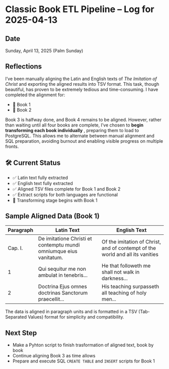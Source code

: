 # Classic Book ETL Pipeline – Log for 2025-04-13

## Date
Sunday, April 13, 2025  (Palm Sunday)

## Reflections
I’ve been manually aligning the Latin and English texts of *The Imitation of Christ* and exporting the aligned results into TSV format. This task, though beautiful, has proven to be extremely tedious and time-consuming. I have completed the alignment for:

- 📖 Book 1
- 📖 Book 2

Book 3 is halfway done, and Book 4 remains to be aligned. However, rather than waiting until all four books are complete, I’ve chosen to **begin transforming each book individually** , preparing them to load to PostgreSQL. This allows me to alternate between manual alignment and SQL preparation, avoiding burnout and enabling visible progress on multiple fronts.

## 🛠️ Current Status
- ✅ Latin text fully extracted
- ✅ English text fully extracted
- ✅ Aligned TSV files complete for Book 1 and Book 2
- ✅ Extract scripts for both languages are functional
- 🧭 Transforming stage begins with Book 1

## Sample Aligned Data (Book 1)
| Paragraph | Latin Text | English Text |
|----------|------------|---------------|
| Cap. I. | De imitatione Christi et contemptu mundi omniumque eius vanitatum. | Of the imitation of Christ, and of contempt of the world and all its vanities |
| 1 | Qui sequitur me non ambulat in tenebris... | He that followeth me shall not walk in darkness... |
| 2 | Doctrina Ejus omnes doctrinas Sanctorum praecellit... | His teaching surpasseth all teaching of holy men... |

The data is aligned in paragraph units and is formatted in a TSV (Tab-Separated Values) format for simplicity and compatibility.

##  Next Step

- Make a Pyhton script to finish trasformation of aligned text, book by book
- Continue aligning Book 3 as time allows
- Prepare and execute SQL `CREATE TABLE` and `INSERT` scripts for Book 1


